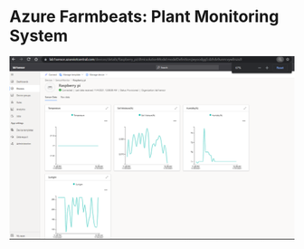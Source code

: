 # Azure Farmbeats: Plant Monitoring System

![Azure IoT Central Dashboard](https://github.com/Anurag-0-1-A/fbeats/blob/main/2021-11-04%20(2).png?raw=true)
